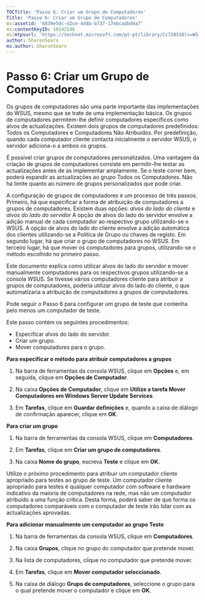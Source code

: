 ```yaml
---
TOCTitle: 'Passo 6: Criar um Grupo de Computadores'
Title: 'Passo 6: Criar um Grupo de Computadores'
ms:assetid: '6039e5dc-d2ce-4d4b-b737-17ebcadbd4a7'
ms:contentKeyID: 18142146
ms:mtpsurl: 'https://technet.microsoft.com/pt-pt/library/Cc720536(v=WS.10)'
author: SharonSears
ms.author: SharonSears
---
```


Passo 6: Criar um Grupo de Computadores
=======================================

Os grupos de computadores são uma parte importante das implementações do WSUS, mesmo que se trate de uma implementação básica. Os grupos de computadores permitem-lhe definir computadores específicos como alvos de actualizações. Existem dois grupos de computadores predefinidos: Todos os Computadores e Computadores Não Atribuídos. Por predefinição, quando cada computador cliente contacta inicialmente o servidor WSUS, o servidor adiciona-o a ambos os grupos.

É possível criar grupos de computadores personalizados. Uma vantagem da criação de grupos de computadores consiste em permitir-lhe testar as actualizações antes de as implementar amplamente. Se o teste correr bem, poderá expandir as actualizações ao grupo Todos os Computadores. Não há limite quanto ao número de grupos personalizados que pode criar.

A configuração de grupos de computadores é um processo de três passos. Primeiro, há que especificar a forma de atribuição de computadores a grupos de computadores. Existem duas opções: *alvos do lado do cliente* e *alvos do lado do servidor* A opção de alvos do lado do servidor envolve a adição manual de cada computador ao respectivo grupo utilizando-se o WSUS. A opção de alvos do lado do cliente envolve a adição automática dos clientes utilizando-se a Política de Grupo ou chaves de registo. Em segundo lugar, há que criar o grupo de computadores no WSUS. Em terceiro lugar, há que mover os computadores para grupos, utilizando-se o método escolhido no primeiro passo.

Este documento explica como utilizar alvos do lado do servidor e mover manualmente computadores para os respectivos grupos utilizando-se a consola WSUS. Se tivesse vários computadores cliente para atribuir a grupos de computadores, poderia utilizar alvos do lado do cliente, o que automatizaria a atribuição de computadores a grupos de computadores.

Pode seguir o Passo 6 para configurar um grupo de teste que contenha pelo menos um computador de teste.

Este passo contém os seguintes procedimentos:

-   Especificar alvos do lado do servidor.
-   Criar um grupo.
-   Mover computadores para o grupo.

**Para especificar o método para atribuir computadores a grupos**
1.  Na barra de ferramentas da consola WSUS, clique em **Opções** e, em seguida, clique em **Opções de Computador**.

2.  Na caixa **Opções de Computador**, clique em **Utilize a tarefa Mover Computadores em Windows Server Update Services**.

3.  Em **Tarefas**, clique em **Guardar definições** e, quando a caixa de diálogo de confirmação aparecer, clique em **OK**.

**Para criar um grupo**
1.  Na barra de ferramentas da consola WSUS, clique em **Computadores**.

2.  Em **Tarefas**, clique em **Criar um grupo de computadores**.

3.  Na caixa **Nome do grupo**, escreva **Teste** e clique em **OK**.

Utilize o próximo procedimento para atribuir um computador cliente apropriado para testes ao grupo de teste. Um computador cliente apropriado para testes é qualquer computador com software e hardware indicativo da maioria de computadores na rede, mas não um computador atribuído a uma função crítica. Desta forma, poderá saber de que forma os computadores comparáveis com o computador de teste irão lidar com as actualizações aprovadas.

**Para adicionar manualmente um computador ao grupo Teste**
1.  Na barra de ferramentas da consola WSUS, clique em **Computadores**.

2.  Na caixa **Grupos**, clique no grupo do computador que pretende mover.

3.  Na lista de computadores, clique no computador que pretende mover.

4.  Em **Tarefas**, clique em **Mover computador seleccionado**.

5.  Na caixa de diálogo **Grupo de computadores**, seleccione o grupo para o qual pretende mover o computador e clique em **OK**.
